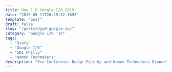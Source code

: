 ```yaml
---
title: Day 1 @ Google I/O 2019
date: "2019-05-11T20:25:32.169Z"
template: "post"
draft: false
slug: "/posts/day0-google-io/"
category: "Google I/O '19"
tags:
  - "Diary"
  - "Google I/O"
  - "GDI Philly"
  - "Women Techmakers"
description: "Pre-Conference Badge Pick-Up and Women Techmakers Dinner"
---
```






